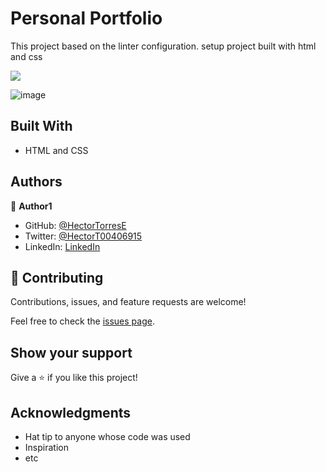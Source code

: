 # Personal Portfolio
This project based on the linter configuration. setup project built with html and css


![](https://img.shields.io/badge/Microverse-blueviolet)

![image](https://user-images.githubusercontent.com/31547587/148271971-8b109ef0-3903-4d7b-9391-1d866a994a0a.png)


## Built With

- HTML and CSS



## Authors

👤 **Author1**

- GitHub: [@HectorTorresE](https://github.com/HectorTorresE)
- Twitter: [@HectorT00406915](https://twitter.com/HectorT00406915)
- LinkedIn: [LinkedIn](https://linkedin.com/in/linkedinhandle)

## 🤝 Contributing

Contributions, issues, and feature requests are welcome!

Feel free to check the [issues page](../../issues/).

## Show your support

Give a ⭐️ if you like this project!

## Acknowledgments

- Hat tip to anyone whose code was used
- Inspiration
- etc

